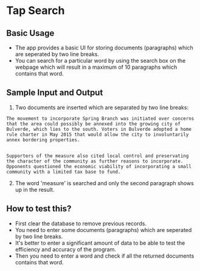 # Tap Search

## Basic Usage

- The app provides a basic UI for storing documents (paragraphs) which are seperated by two line breaks.
- You can search for a particular word by using the search box on the webpage which will result in a maximum of 10 paragraphs which contains that word.

## Sample Input and Output

1. Two documents are inserted which are separated by two line breaks:

```
The movement to incorporate Spring Branch was initiated over concerns that the area could possibly be annexed into the growing city of Bulverde, which lies to the south. Voters in Bulverde adopted a home rule charter in May 2015 that would allow the city to involuntarily annex bordering properties.


Supporters of the measure also cited local control and preservating the character of the community as further reasons to incorporate. Opponents questioned the economic viability of incorporating a small community with a limited tax base to fund.
```

2. The word 'measure' is searched and only the second paragraph shows up in the result.

## How to test this?

- First clear the database to remove previous records.
- You need to enter some documents (paragraphs) which are seperated by two line breaks.
- It's better to enter a significant amount of data to be able to test the efficiency and accuracy of the program.
- Then you need to enter a word and check if all the returned documents contains that word.
